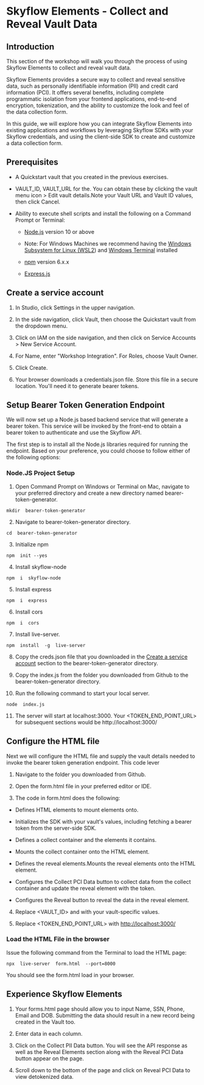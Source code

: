 # Skyflow Elements - Collect and Reveal Vault Data

## Introduction

This section of the workshop will walk you through the process of using Skyflow Elements to collect and reveal vault data.


Skyflow Elements provides a secure way to collect and reveal sensitive data, such as personally identifiable information (PII) and credit card information (PCI). It offers several benefits, including complete programmatic isolation from your frontend applications, end-to-end encryption, tokenization, and the ability to customize the look and feel of the data collection form.

  
In this guide, we will explore how you can integrate Skyflow Elements into existing applications and workflows by leveraging Skyflow SDKs with your Skyflow credentials, and using the client-side SDK to create and customize a data collection form.

## Prerequisites

  

-   A Quickstart vault that you created in the previous exercises.
    
-   VAULT_ID, VAULT_URL for the. You can obtain these by clicking the vault menu icon > Edit vault details.Note your Vault URL and Vault ID values, then click Cancel.
    
-   Ability to execute shell scripts and install the following on a Command Prompt or Terminal:
    

    -   [Node.js](https://nodejs.org/en/) version 10 or above
    

    -   Note: For Windows Machines we recommend having the [Windows Subsystem for Linux (WSL2](https://learn.microsoft.com/en-us/windows/dev-environment/javascript/nodejs-on-wsl#install-wsl-2)) and [Windows Terminal](https://learn.microsoft.com/en-us/windows/dev-environment/javascript/nodejs-on-wsl#install-windows-terminal-optional) installed
    

    -   [npm](https://docs.npmjs.com/downloading-and-installing-node-js-and-npm) version 6.x.x
    
    -   [Express.js](http://expressjs.com/en/starter/hello-world.html)
    

## Create a service account

1.  In Studio, click Settings in the upper navigation.
    
2.  In the side navigation, click Vault, then choose the Quickstart vault from the dropdown menu.
    
3.  Click on IAM on the side navigation, and then click on Service Accounts > New Service Account.
    
4.  For Name, enter "Workshop Integration". For Roles, choose Vault Owner.
    
5.  Click Create.
    
6.  Your browser downloads a credentials.json file. Store this file in a secure location. You'll need it to generate bearer tokens.
    

## Setup Bearer Token Generation Endpoint

  

We will now set up a Node.js based backend service that will generate a bearer token. This service will be invoked by the front-end to obtain a bearer token to authenticate and use the Skyflow API.

  

The first step is to install all the Node.js libraries required for running the endpoint. Based on your preference, you could choose to follow either of the following options:

  

### Node.JS Project Setup

  

1.  Open Command Prompt on Windows or Terminal on Mac, navigate to your preferred directory and create a new directory named bearer-token-generator.
    
```
mkdir  bearer-token-generator
```
2.  Navigate to bearer-token-generator directory.
```    
cd  bearer-token-generator
```
3.  Initialize npm
```    
npm  init --yes
```
4.  Install skyflow-node
```    
npm  i  skyflow-node
```
5.  Install express
```    
npm  i  express
```
6.  Install cors
```    
npm  i  cors
```
7.  Install live-server.
```    
npm  install  -g  live-server
```
8.  Copy the creds.json file that you downloaded in the [Create a service account](https://docs.skyflow.com/api-authentication/#create-a-service-account) section to the bearer-token-generator directory.
    
9.  Copy the index.js from the folder you downloaded from Github to the bearer-token-generator directory.
    
10.  Run the following command to start your local server.
```    
node  index.js
```
11.  The server will start at localhost:3000. Your <TOKEN_END_POINT_URL> for subsequent sections would be http://localhost:3000/
    

## Configure the HTML file

Next we will configure the HTML file and supply the vault details needed to invoke the bearer token generation endpoint. This code lever
  

1.  Navigate to the folder you downloaded from Github.
    
2.  Open the form.html file in your preferred editor or IDE.
    
3.  The code in form.html does the following:
    

-   Defines HTML elements to mount elements onto.
    
-   Initializes the SDK with your vault's values, including fetching a bearer token from the server-side SDK.
    
-   Defines a collect container and the elements it contains.
    
-   Mounts the collect container onto the HTML element.
    
-   Defines the reveal elements.Mounts the reveal elements onto the HTML element.
    
-   Configures the Collect PCI Data button to collect data from the collect container and update the reveal element with the token.
    
-   Configures the Reveal button to reveal the data in the reveal element.
    

4.  Replace <VAULT_ID> and <VAULT URL> with your vault-specific values.
    
5.  Replace <TOKEN_END_POINT_URL> with  [http://localhost:3000/](http://localhost:3000/)
    

### Load the HTML File in the browser

Issue the following command from the Terminal to load the HTML page:
```
npx  live-server  form.html  --port=8000
```
  
You should see the form.html load in your browser.

  
## Experience Skyflow Elements


1.  Your forms.html page should allow you to input Name, SSN, Phone, Email and DOB. Submitting the data should result in a new record being created in the Vault too.
  
2.  Enter data in each column.
  
3.  Click on the Collect PII Data button. You will see the API response as well as the Reveal Elements section along with the Reveal PCI Data button appear on the page.
  
4.  Scroll down to the bottom of the page and click on Reveal PCI Data to view detokenized data.
